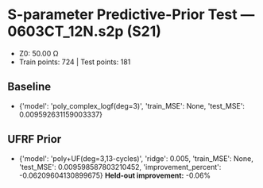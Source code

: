 # S-parameter Predictive-Prior Test — 0603CT_12N.s2p (S21)
- Z0: 50.00 Ω
- Train points: 724  |  Test points: 181

## Baseline
- {'model': 'poly_complex_logf(deg=3)', 'train_MSE': None, 'test_MSE': 0.009592631159003337}

## UFRF Prior
- {'model': 'poly+UF(deg=3,13-cycles)', 'ridge': 0.005, 'train_MSE': None, 'test_MSE': 0.009598587803210452, 'improvement_percent': -0.06209604130899675}
**Held-out improvement:** -0.06%
